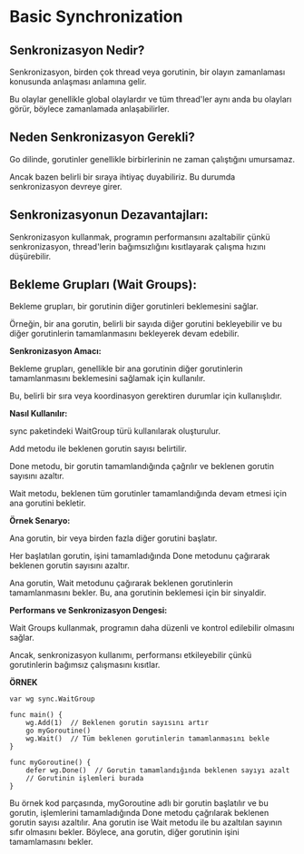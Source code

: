 # Basic Synchronization

## Senkronizasyon Nedir?

Senkronizasyon, birden çok thread veya gorutinin, bir olayın zamanlaması konusunda anlaşması anlamına gelir.

Bu olaylar genellikle global olaylardır ve tüm thread'ler aynı anda bu olayları görür, böylece zamanlamada anlaşabilirler.

## Neden Senkronizasyon Gerekli?

Go dilinde, gorutinler genellikle birbirlerinin ne zaman çalıştığını umursamaz.
    
Ancak bazen belirli bir sıraya ihtiyaç duyabiliriz. Bu durumda senkronizasyon devreye girer.

## Senkronizasyonun Dezavantajları:

Senkronizasyon kullanmak, programın performansını azaltabilir çünkü senkronizasyon, thread'lerin bağımsızlığını kısıtlayarak çalışma hızını düşürebilir.

## Bekleme Grupları (Wait Groups):
    
Bekleme grupları, bir gorutinin diğer gorutinleri beklemesini sağlar.
    
Örneğin, bir ana gorutin, belirli bir sayıda diğer gorutini bekleyebilir ve bu diğer gorutinlerin tamamlanmasını bekleyerek devam edebilir.

**Senkronizasyon Amacı:**

Bekleme grupları, genellikle bir ana gorutinin diğer gorutinlerin tamamlanmasını beklemesini sağlamak için kullanılır.
    
Bu, belirli bir sıra veya koordinasyon gerektiren durumlar için kullanışlıdır.

**Nasıl Kullanılır:**

sync paketindeki WaitGroup türü kullanılarak oluşturulur.
    
Add metodu ile beklenen gorutin sayısı belirtilir.

Done metodu, bir gorutin tamamlandığında çağrılır ve beklenen gorutin sayısını azaltır.
    
Wait metodu, beklenen tüm gorutinler tamamlandığında devam etmesi için ana gorutini bekletir.

**Örnek Senaryo:**

Ana gorutin, bir veya birden fazla diğer gorutini başlatır.
    
Her başlatılan gorutin, işini tamamladığında Done metodunu çağırarak beklenen gorutin sayısını azaltır.
    
Ana gorutin, Wait metodunu çağırarak beklenen gorutinlerin tamamlanmasını bekler. Bu, ana gorutinin beklemesi için bir sinyaldir.

**Performans ve Senkronizasyon Dengesi:**

Wait Groups kullanmak, programın daha düzenli ve kontrol edilebilir olmasını sağlar.
    
Ancak, senkronizasyon kullanımı, performansı etkileyebilir çünkü gorutinlerin bağımsız çalışmasını kısıtlar.

**ÖRNEK**

```
var wg sync.WaitGroup

func main() {
    wg.Add(1)  // Beklenen gorutin sayısını artır
    go myGoroutine()
    wg.Wait()  // Tüm beklenen gorutinlerin tamamlanmasını bekle
}

func myGoroutine() {
    defer wg.Done()  // Gorutin tamamlandığında beklenen sayıyı azalt
    // Gorutinin işlemleri burada
}
```

Bu örnek kod parçasında, myGoroutine adlı bir gorutin başlatılır ve bu gorutin, işlemlerini tamamladığında Done metodu çağrılarak beklenen gorutin sayısı azaltılır. Ana gorutin ise Wait metodu ile bu azaltılan sayının sıfır olmasını bekler. Böylece, ana gorutin, diğer gorutinin işini tamamlamasını bekler.
